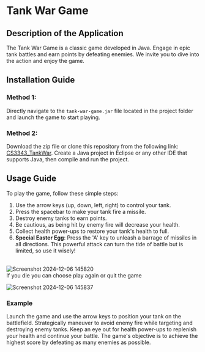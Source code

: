 # Tank War Game

## Description of the Application

The Tank War Game is a classic game developed in Java. Engage in epic tank battles and earn points by defeating enemies. We invite you to dive into the action and enjoy the game.

## Installation Guide

### Method 1:
Directly navigate to the `tank-war-game.jar` file located in the project folder and launch the game to start playing.

### Method 2:
Download the zip file or clone this repository from the following link: [CS3343_TankWar](https://github.com/Leoasuka/CS3343_TankWar.git). Create a Java project in Eclipse or any other IDE that supports Java, then compile and run the project.

## Usage Guide

To play the game, follow these simple steps:
1. Use the arrow keys (up, down, left, right) to control your tank.
2. Press the spacebar to make your tank fire a missile.
3. Destroy enemy tanks to earn points.
4. Be cautious, as being hit by enemy fire will decrease your health.
5. Collect health power-ups to restore your tank's health to full.
6. **Special Easter Egg**: Press the 'A' key to unleash a barrage of missiles in all directions. This powerful attack can turn the tide of battle but is limited, so use it wisely!

</br>![Screenshot 2024-12-06 145820](https://github.com/user-attachments/assets/eb93f642-b9a9-432f-93d1-f00d46bea9b2)
</br>If you die you can choose play again or quit the game

 ![Screenshot 2024-12-06 145837](https://github.com/user-attachments/assets/3bfbd838-8907-4555-ac27-a9cfa2c40fa1)

### Example
Launch the game and use the arrow keys to position your tank on the battlefield. Strategically maneuver to avoid enemy fire while targeting and destroying enemy tanks. Keep an eye out for health power-ups to replenish your health and continue your battle. The game's objective is to achieve the highest score by defeating as many enemies as possible.
